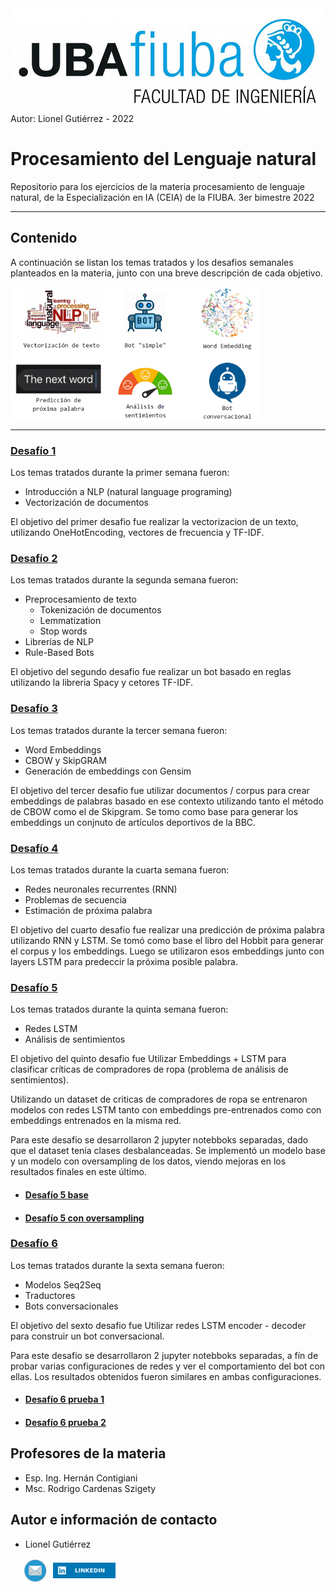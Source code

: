 <img src="images/logoFIUBA.jpg" width="700" align="center">
<BR>
Autor: Lionel Gutiérrez - 2022

#  Procesamiento del Lenguaje natural
Repositorio para los ejercicios de la materia procesamiento de lenguaje natural, de la Especialización en IA (CEIA) de la FIUBA. 3er bimestre 2022

---

## Contenido

A continuación se listan los temas tratados y los desafios semanales planteados en la materia, junto con una breve descripción de cada objetivo.

<img src="images/desafios.png" width="400" align="center">

--------------------


### [Desafío 1](Desafio%201/Desafio_1.ipynb)

Los temas tratados durante la primer semana fueron:

* Introducción a NLP (natural language programing)
* Vectorización de documentos

El objetivo del primer desafio fue realizar la vectorizacion de un texto, utilizando OneHotEncoding, vectores de frecuencia y TF-IDF.

### [Desafío 2](Desafio%202/Desafio_2.ipynb)

Los temas tratados durante la segunda semana fueron:

* Preprocesamiento de texto
    * Tokenización de documentos
    * Lemmatization
    * Stop words
* Librerías de NLP 
* Rule-Based Bots

El objetivo del segundo desafio fue realizar un bot basado en reglas utilizando la libreria Spacy y cetores TF-IDF.


### [Desafío 3](Desafio%203/Desafio_3.ipynb)

Los temas tratados durante la tercer semana fueron:

* Word Embeddings
* CBOW y SkipGRAM
* Generación de embeddings con Gensim

El objetivo del tercer desafio fue utilizar documentos / corpus para crear embeddings de palabras basado en ese contexto utilizando tanto el método de CBOW como el de Skipgram. Se tomo como base para generar los embeddings un conjnuto de artículos deportivos de la BBC.

### [Desafío 4](Desafio%204/Desafio_4.ipynb)

Los temas tratados durante la cuarta semana fueron:

* Redes neuronales recurrentes (RNN)
* Problemas de secuencia
* Estimación de próxima palabra

El objetivo del cuarto desafio fue realizar una predicción de próxima palabra utilizando RNN y LSTM. Se tomó como base el libro del Hobbit para generar el corpus y los embeddings. Luego se utilizaron esos embeddings junto con layers LSTM para predeccir la próxima posible palabra.

### [Desafío 5](Desafio%205/Desafio_5.ipynb)

Los temas tratados durante la quinta semana fueron:

* Redes LSTM
* Análisis de sentimientos

El objetivo del quinto desafio fue Utilizar Embeddings +
LSTM para clasificar críticas de compradores de ropa (problema de análisis de sentimientos).

Utilizando un dataset de criticas de compradores de ropa se entrenaron modelos con redes LSTM tanto con embeddings pre-entrenados como con embeddings entrenados en la misma red.

Para este desafio se desarrollaron 2 jupyter notebboks separadas, dado que el dataset tenía clases desbalanceadas. Se implementó un modelo base y un modelo con oversampling de los datos, viendo mejoras en los resultados finales en este último.

* #### [Desafío 5 base](Desafio%205/Desafio_5.ipynb)
* #### [Desafío 5 con oversampling](Desafio%205/Desafio_5_oversampling.ipynb)

### [Desafío 6](Desafio%206/Desafio_6.ipynb)

Los temas tratados durante la sexta semana fueron:

* Modelos Seq2Seq
* Traductores
* Bots conversacionales

El objetivo del sexto desafio fue Utilizar redes LSTM encoder - decoder para construir un bot conversacional.

Para este desafio se desarrollaron 2 jupyter notebboks separadas, a fín de probar varias configuraciones de redes y ver el comportamiento del bot con ellas. Los resultados obtenidos fueron similares en ambas configuraciones.

* #### [Desafío 6 prueba 1](Desafio%206/Desafio_6.ipynb)
* #### [Desafío 6 prueba 2](Desafio%206/Desafio_6_test2.ipynb)

## Profesores de la materia
* Esp. Ing. Hernán Contigiani
* Msc. Rodrigo Cardenas Szigety

## Autor e información de contacto
* Lionel Gutiérrez

&nbsp;&nbsp;&nbsp;&nbsp;&nbsp;<a href="mailto:lionelgutierrez@gmail.com"><img src="images/mail.png" width="40" align="center"></a>&nbsp;&nbsp;<a href="https://www.linkedin.com/in/gutierrezlionel/"><img src="images/linkedin.svg" width="100" align="center"></a>

